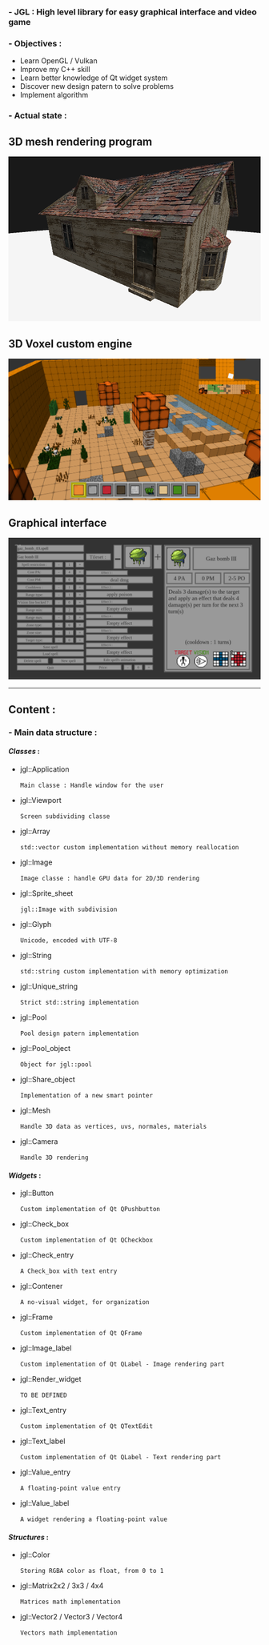 ### - JGL : High level library for easy graphical interface and video game

### - Objectives :
- Learn OpenGL / Vulkan
- Improve my C++ skill
- Learn better knowledge of Qt widget system
- Discover new design patern to solve problems
- Implement algorithm

### - Actual state :

3D mesh rendering program
---
![OBJ file renderer][OBJ]

3D Voxel custom engine
---
![Voxel engine][VOXEL]

Graphical interface
---
![Graphical interface][EDITOR]

***
## Content :  
### - Main data structure :
#### *Classes* :
- jgl::Application

	`Main classe : Handle window for the user`
- jgl::Viewport

	`Screen subdividing classe`
- jgl::Array

	`std::vector custom implementation without memory reallocation`
- jgl::Image

	`Image classe : handle GPU data for 2D/3D rendering`
- jgl::Sprite_sheet

	`jgl::Image with subdivision`
- jgl::Glyph

	`Unicode, encoded with UTF-8`
- jgl::String

	`std::string custom implementation with memory optimization`
- jgl::Unique_string

	`Strict std::string implementation`
- jgl::Pool

	`Pool design patern implementation`
- jgl::Pool_object

	`Object for jgl::pool`
- jgl::Share_object

	`Implementation of a new smart pointer`
- jgl::Mesh

	`Handle 3D data as vertices, uvs, normales, materials`
- jgl::Camera

	`Handle 3D rendering`

#### *Widgets* :
- jgl::Button

	`Custom implementation of Qt QPushbutton`
- jgl::Check_box

	`Custom implementation of Qt QCheckbox`
- jgl::Check_entry

	`A Check_box with text entry`
- jgl::Contener

	`A no-visual widget, for organization`
- jgl::Frame

	`Custom implementation of Qt QFrame`
- jgl::Image_label

	`Custom implementation of Qt QLabel - Image rendering part`
- jgl::Render_widget

	`TO BE DEFINED`
- jgl::Text_entry

	`Custom implementation of Qt QTextEdit`
- jgl::Text_label

	`Custom implementation of Qt QLabel - Text rendering part`
- jgl::Value_entry

	`A floating-point value entry`
- jgl::Value_label

	`A widget rendering a floating-point value`

#### *Structures* :
- jgl::Color

	`Storing RGBA color as float, from 0 to 1`
- jgl::Matrix2x2 / 3x3 / 4x4

	`Matrices math implementation`
- jgl::Vector2 / Vector3 / Vector4

	`Vectors math implementation`


[OBJ]: readme/images/obj_parsing.png "OBJ Rendering"
[EDITOR]: readme/images/spell_editor.png "Spell editor"
[VOXEL]: readme/images/voxel_engine.png "Voxel engine"
